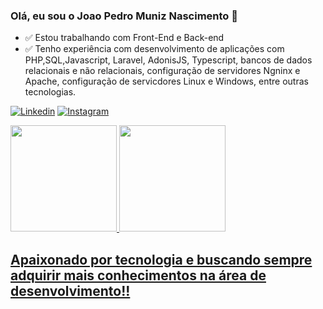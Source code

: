 ### Olá, eu sou o Joao Pedro Muniz Nascimento 👋

- ✅ Estou trabalhando com Front-End e Back-end
- ✅ Tenho experiência com desenvolvimento de aplicações com PHP,SQL,Javascript, Laravel, AdonisJS, Typescript, bancos de dados relacionais e não relacionais, configuração de servidores Ngninx e Apache, configuração de servicdores Linux e Windows, entre outras tecnologias.

[![Linkedin](https://img.shields.io/badge/LinkedIn-0077B5?style=for-the-badge&logo=linkedin&logoColor=white&)](https://www.linkedin.com/in/joaopedromuniz/)
[![Instagram](https://img.shields.io/badge/Instagram-E4405F?style=for-the-badge&logo=instagram&logoColor=white)](https://www.instagram.com/joao.nascimentoo/)

<div>
  <a href="https://github.com/Joaonascimentoo">
  <img height="170em" src="https://github-readme-stats.vercel.app/api?username=Joaonascimentoo&show_icons=true&theme=merko&include_all_commits=true&count_private=true"/>
  <img height="170em" src="https://github-readme-stats.vercel.app/api/top-langs/?username=Joaonascimentoo&layout=compact&langs_count=7&theme=merko"/>
</div>
  
## Apaixonado por tecnologia e buscando sempre adquirir mais conhecimentos na área de desenvolvimento!!
